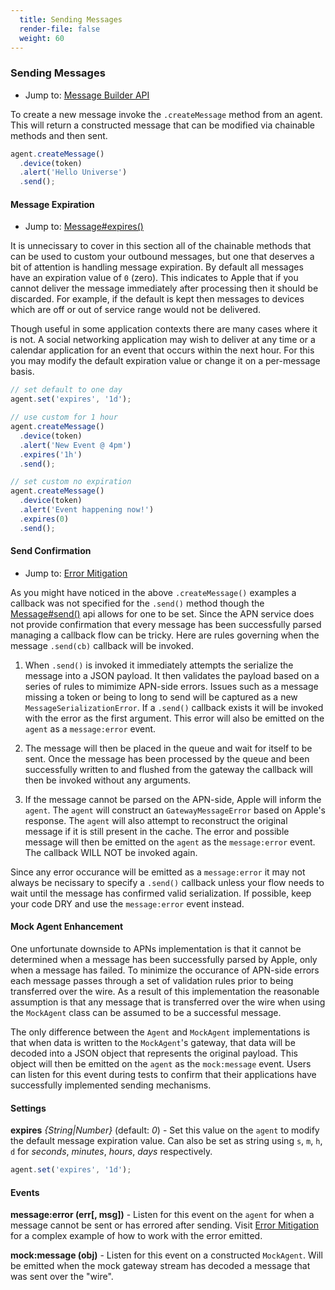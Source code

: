 ```yaml
---
  title: Sending Messages
  render-file: false
  weight: 60
---
```


### Sending Messages

- Jump to: [Message Builder API](#header-message_builder_api)

To create a new message invoke the `.createMessage` method from an agent. This will return a 
constructed message that can be modified via chainable methods and then sent. 


```js
agent.createMessage()
  .device(token)
  .alert('Hello Universe')
  .send();
```

#### Message Expiration

- Jump to: [Message#expires()](#message_builder_api-expires)

It is unnecissary to cover in this section all of the chainable methods that can be used to 
custom your outbound messages, but one that deserves a bit of attention is handling message 
expiration. By default all messages have an expiration value of `0` (zero). This indicates to
Apple that if you cannot deliver the message immediately after processing then it should be
discarded. For example, if the default is kept then messages to devices which are off or out
of service range would not be delivered.

Though useful in some application contexts there are many cases where it is not. A social networking
application may wish to deliver at any time or a calendar application for an event that occurs within
the next hour. For this you may modify the default expiration value or change it on a per-message basis.

```js
// set default to one day
agent.set('expires', '1d');

// use custom for 1 hour
agent.createMessage()
  .device(token)
  .alert('New Event @ 4pm')
  .expires('1h')
  .send();

// set custom no expiration
agent.createMessage()
  .device(token)
  .alert('Event happening now!')
  .expires(0)
  .send();
```

#### Send Confirmation

- Jump to: [Error Mitigation]()

As you might have noticed in the above `.createMessage()` examples a callback was not specified
for the `.send()` method though the [Message#send()](#message_builder_api-send) api
allows for one to be set. Since the APN service does not provide confirmation that every
message has been successfully parsed managing a callback flow can be tricky. Here are rules governing
when the message `.send(cb)` callback will be invoked.

1. When `.send()` is invoked it immediately attempts the serialize the message into a JSON payload. It then
validates the payload based on a series of rules to mimimize APN-side errors. Issues such as a message missing
a token or being to long to send will be captured as a new `MessageSerializationError`. If a
`.send()` callback exists it will be invoked with the error as the first argument. This error
will also be emitted on the `agent` as a `message:error` event.

2. The message will then be placed in the queue and wait for itself to be sent. Once the message has been processed
by the queue and been successfully written to and flushed from the gateway the callback will then be invoked without
any arguments.

3. If the message cannot be parsed on the APN-side, Apple will inform the `agent`. The `agent` will construct an
`GatewayMessageError` based on Apple's response. The `agent` will also attempt to reconstruct the original
message if it is still present in the cache. The error and possible message will then be emitted on the `agent` as
the `message:error` event. The callback WILL NOT be invoked again.

Since any error occurance will be emitted as a `message:error` it may not always be necissary to specify a `.send()`
callback unless your flow needs to wait until the message has confirmed valid serialization. If possible, keep your
code DRY and use the `message:error` event instead.

#### Mock Agent Enhancement

One unfortunate downside to APNs implementation is that it cannot be determined when a message has been 
successfully parsed by Apple, only when a message has failed. To minimize the occurance of APN-side
errors each message passes through a set of validation rules prior to being transferred over the wire.
As a result of this implementation the reasonable assumption is that any message that is transferred
over the wire when using the `MockAgent` class can be assumed to be a successful message. 

The only difference between the `Agent` and `MockAgent` implementations is that when data is written
to the `MockAgent`'s gateway, that data will be decoded into a JSON object that represents the original
payload. This object will then be emitted on the `agent` as the `mock:message` event. Users can listen
for this event during tests to confirm that their applications have successfully implemented sending
mechanisms.

#### Settings

**expires** _{String|Number}_ (default: _0_) - Set this value on the `agent` to modify the default message expiration value. 
Can also be set as string using `s`, `m`, `h`, `d` for _seconds_, _minutes_, _hours_, _days_ respectively.

```js
agent.set('expires', '1d');
```

#### Events

**message:error (err[, msg])** - Listen for this event on the `agent` for when a message cannot be sent or 
has errored after sending. Visit [Error Mitigation]() for a complex example of how to work 
with the error emitted.

**mock:message (obj)** - Listen for this event on a constructed `MockAgent`. Will be emitted when the 
mock gateway stream has decoded a message that was sent over the "wire".
